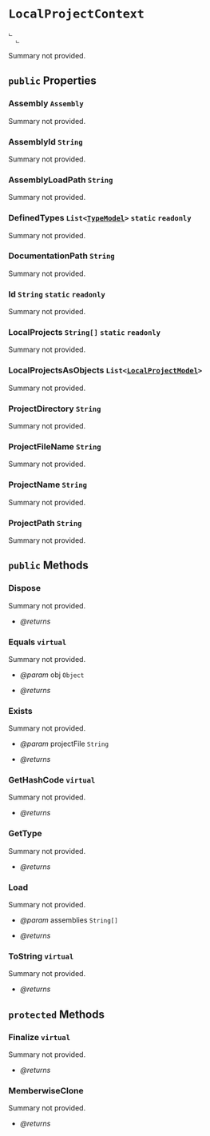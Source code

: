 # <code><span title="undefined">LocalProjectContext</span></code>

```
ட 
  ட 
```

Summary not provided.

## `public` Properties

### Assembly <code><span title="undefined">Assembly</span></code>

Summary not provided.

### AssemblyId <code><span title="undefined">String</span></code>

Summary not provided.

### AssemblyLoadPath <code><span title="undefined">String</span></code>

Summary not provided.

### DefinedTypes <code><span title="undefined">List</span><<a href="..\Models\Language\TypeModel.md">TypeModel</a>></code> `static` `readonly`

Summary not provided.

### DocumentationPath <code><span title="undefined">String</span></code>

Summary not provided.

### Id <code><span title="undefined">String</span></code> `static` `readonly`

Summary not provided.

### LocalProjects <code><span title="undefined">String[]</span></code> `static` `readonly`

Summary not provided.

### LocalProjectsAsObjects <code><span title="undefined">List</span><<a href="..\Models\LocalProjectModel.md">LocalProjectModel</a>></code>

Summary not provided.

### ProjectDirectory <code><span title="undefined">String</span></code>

Summary not provided.

### ProjectFileName <code><span title="undefined">String</span></code>

Summary not provided.

### ProjectName <code><span title="undefined">String</span></code>

Summary not provided.

### ProjectPath <code><span title="undefined">String</span></code>

Summary not provided.



## `public` Methods

### Dispose

Summary not provided.

- *@returns* 

### Equals `virtual`

Summary not provided.

- *@param* obj <code><span title="undefined">Object</span></code>

- *@returns* 

### Exists

Summary not provided.

- *@param* projectFile <code><span title="undefined">String</span></code>

- *@returns* 

### GetHashCode `virtual`

Summary not provided.

- *@returns* 

### GetType

Summary not provided.

- *@returns* 

### Load

Summary not provided.

- *@param* assemblies <code><span title="undefined">String[]</span></code>

- *@returns* 

### ToString `virtual`

Summary not provided.

- *@returns* 

## `protected` Methods

### Finalize `virtual`

Summary not provided.

- *@returns* 

### MemberwiseClone

Summary not provided.

- *@returns* 